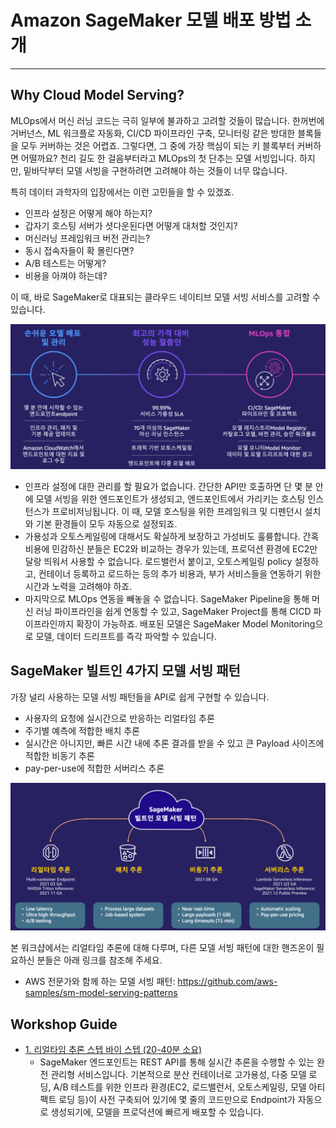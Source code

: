 # Amazon SageMaker 모델 배포 방법 소개

---

## Why Cloud Model Serving?

MLOps에서 머신 러닝 코드는 극히 일부에 불과하고 고려할 것들이 많습니다. 한꺼번에 거버넌스, ML 워크플로 자동화, CI/CD 파이프라인 구축, 모니터링 같은 방대한 블록들을 모두 커버하는 것은 어렵죠. 그렇다면, 그 중에 가장 핵심이 되는 키 블록부터 커버하면 어떨까요? 천리 길도 한 걸음부터라고 MLOps의 첫 단추는 모델 서빙입니다. 하지만, 밑바닥부터 모델 서빙을 구현하려면 고려해야 하는 것들이 너무 많습니다.

특히 데이터 과학자의 입장에서는 이런 고민들을 할 수 있겠죠.

- 인프라 설정은 어떻게 해야 하는지?
- 갑자기 호스팅 서버가 셧다운된다면 어떻게 대처할 것인지?
- 머신러닝 프레임워크 버전 관리는?
- 동시 접속자들이 확 몰린다면?
- A/B 테스트는 어떻게?
- 비용을 아껴야 하는데?

이 때, 바로 SageMaker로 대표되는 클라우드 네이티브 모델 서빙 서비스를 고려할 수 있습니다.

![overview_1](img/overview_1.png)

- 인프라 설정에 대한 관리를 할 필요가 없습니다. 간단한 API만 호출하면 단 몇 분 안에 모델 서빙을 위한 엔드포인트가 생성되고, 엔드포인트에서 가리키는 호스팅 인스턴스가 프로비저닝됩니다. 이 때, 모델 호스팅을 위한 프레임워크 및 디펜던시 설치와 기본 환경들이 모두 자동으로 설정되죠.
- 가용성과 오토스케일링에 대해서도 확실하게 보장하고 가성비도 훌륭합니다. 간혹 비용에 민감하신 분들은 EC2와 비교하는 경우가 있는데, 프로덕션 환경에 EC2만 달랑 띄워서 사용할 수 없습니다. 로드밸런서 붙이고, 오토스케일링 policy 설정하고, 컨테이너 등록하고 로드하는 등의 추가 비용과, 부가 서비스들을 연동하기 위한 시간과 노력을 고려해야 하죠.
- 마지막으로 MLOps 연동을 빼놓을 수 없습니다. SageMaker Pipeline을 통해 머신 러닝 파이프라인을 쉽게 연동할 수 있고, SageMaker Project를 통해 CICD 파이프라인까지 확장이 가능하죠. 배포된 모델은 SageMaker Model Monitoring으로 모델, 데이터 드리프트를 즉각 파악할 수 있습니다.

## SageMaker 빌트인 4가지 모델 서빙 패턴

가장 널리 사용하는 모델 서빙 패턴들을 API로 쉽게 구현할 수 있습니다.

- 사용자의 요청에 실시간으로 반응하는 리얼타임 추론
- 주기별 예측에 적합한 배치 추론
- 실시간은 아니지만, 빠른 시간 내에 추론 결과를 받을 수 있고 큰 Payload 사이즈에 적합한 비동기 추론
- pay-per-use에 적합한 서버리스 추론

![overview_2](img/overview_2.png)

본 워크샵에서는 리얼타임 추론에 대해 다루며, 다른 모델 서빙 패턴에 대한 핸즈온이 필요하신 분들은 아래 링크를 참조해 주세요.

- AWS 전문가와 함께 하는 모델 서빙 패턴: https://github.com/aws-samples/sm-model-serving-patterns

## Workshop Guide

- [1. 리얼타임 추론 스텝 바이 스텝 (20-40분 소요)](2.1.Deploy.ipynb)
  - SageMaker 엔드포인트는 REST API를 통해 실시간 추론을 수행할 수 있는 완전 관리형 서비스입니다. 기본적으로 분산 컨테이너로 고가용성, 다중 모델 로딩, A/B 테스트를 위한 인프라 환경(EC2, 로드밸런서, 오토스케일링, 모델 아티팩트 로딩 등)이 사전 구축되어 있기에 몇 줄의 코드만으로 Endpoint가 자동으로 생성되기에, 모델을 프로덕션에 빠르게 배포할 수 있습니다.
